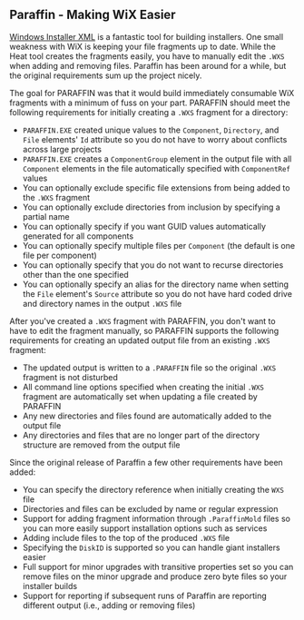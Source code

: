 ## Paraffin - Making WiX Easier

[Windows Installer XML](http://wixtoolset.org/) is a fantastic tool for building installers. One small weakness with WiX is keeping your file fragments up to date. While the Heat tool creates the fragments easily, you have to manually edit the `.WXS` when adding and removing files. Paraffin has been around for a while, but the original requirements sum up the project nicely.

The goal for PARAFFIN was that it would build immediately consumable WiX fragments with a minimum of fuss on your part. PARAFFIN should meet the following requirements for initially creating a `.WXS` fragment for a directory:

- `PARAFFIN.EXE` created unique values to the `Component`, `Directory`, and `File` elements' `Id` attribute so you do not have to worry about conflicts across large projects
- `PARAFFIN.EXE` creates a `ComponentGroup` element in the output file with all `Component` elements in the file automatically specified with `ComponentRef` values
- You can optionally exclude specific file extensions from being added to the `.WXS` fragment
- You can optionally exclude directories from inclusion by specifying a partial name
- You can optionally specify if you want GUID values automatically generated for all components
- You can optionally specify multiple files per `Component` (the default is one file per component)
- You can optionally specify that you do not want to recurse directories other than the one specified
- You can optionally specify an alias for the directory name when setting the `File` element's `Source` attribute so you do not have hard coded drive and directory names in the output `.WXS` file

After you've created a `.WXS` fragment with PARAFFIN, you don't want to have to edit the fragment manually, so PARAFFIN supports the following requirements for creating an updated output file from an existing `.WXS` fragment:

- The updated output is written to a `.PARAFFIN` file so the original `.WXS` fragment is not disturbed
- All command line options specified when creating the initial `.WXS` fragment are automatically set when updating a file created by PARAFFIN
- Any new directories and files found are automatically added to the output file
- Any directories and files that are no longer part of the directory structure are removed from the output file

Since the original release of Paraffin a few other requirements have been added:

- You can specify the directory reference when initially creating the `WXS` file
- Directories and files can be excluded by name or regular expression
- Support for adding fragment information through `.ParaffinMold` files so you can more easily support installation options such as services
- Adding include files to the top of the produced `.WXS` file
- Specifying the `DiskID` is supported so you can handle giant installers easier
- Full support for minor upgrades with transitive properties set so you can remove files on the minor upgrade and produce zero byte files so your installer builds
- Support for reporting if subsequent runs of Paraffin are reporting different output (i.e., adding or removing files)
